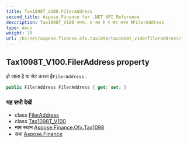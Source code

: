 ```yaml
---
title: Tax1098T_V100.FilerAddress
second_title: Aspose.Finance for .NET API Reference
description: Tax1098T_V100 संपत्त. ह जत है य सेट करत हैFilerAddress .
type: docs
weight: 70
url: /hi/net/aspose.finance.ofx.tax1098/tax1098t_v100/fileraddress/
---
```

## Tax1098T_V100.FilerAddress property

हो जाता है या सेट करता है`FilerAddress` .

```csharp
public FilerAddress FilerAddress { get; set; }
```

### यह सभी देखें

* class [FilerAddress](../../fileraddress/)
* class [Tax1098T_V100](../)
* नाम स्थान [Aspose.Finance.Ofx.Tax1098](../../tax1098t_v100/)
* सभा [Aspose.Finance](../../../)


